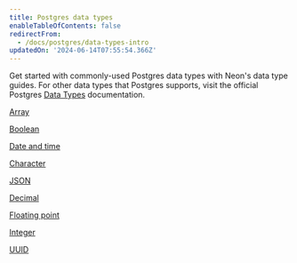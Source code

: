 ```yaml
---
title: Postgres data types
enableTableOfContents: false
redirectFrom:
  - /docs/postgres/data-types-intro
updatedOn: '2024-06-14T07:55:54.366Z'
---
```


Get started with commonly-used Postgres data types with Neon's data type guides. For other data types that Postgres supports, visit the official Postgres [Data Types](https://www.postgresql.org/docs/current/datatype.html) documentation.

<DetailIconCards>

<a href="/docs/data-types/array" description="Manage collections of elements using arrays" icon="app-store" icon="app-store">Array</a>

<a href="/docs/data-types/boolean" description="Represent truth values in Postgres" icon="app-store" icon="app-store">Boolean</a>

<a href="/docs/data-types/date-and-time" description="Work with date and time values in Postgres" icon="app-store" icon="app-store">Date and time</a>

<a href="/docs/data-types/character" description="Work with text data in Postgres" icon="app-store" icon="app-store">Character</a>

<a href="/docs/pdata-types/json" description="Model JSON data in Postgres" icon="app-store" icon="app-store">JSON</a>

<a href="/docs/data-types/decimal" description="Work with exact numerical values in Postgres" icon="app-store" icon="app-store">Decimal</a>

<a href="/docs/data-types/floating-point" description="Work with float values in PostgreSQL" icon="app-store" icon="app-store">Floating point</a>

<a href="/docs/data-types/integer" description="Work with integers in Postgres" icon="app-store" icon="app-store">Integer</a>

<a href="/docs/data-types/uuid" description="Work with UUIDs in Postgres" icon="app-store" icon="app-store">UUID</a>

</DetailIconCards>
